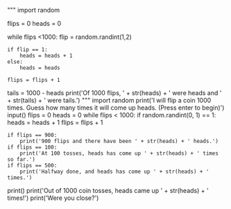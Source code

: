 """
import random

flips = 0
heads = 0

while flips <1000:
    flip = random.randint(1,2)

    if flip == 1:
        heads = heads + 1
    else:
        heads = heads

    flips = flips + 1

tails = 1000 - heads
print('Of 1000 flips, ' + str(heads) + ' were heads and ' + str(tails) + ' were tails.')
"""
import random
print('I will flip a coin 1000 times. Guess how many times it will come up heads. (Press enter to begin)')
input()
flips = 0
heads = 0
while flips < 1000:
    if random.randint(0, 1) == 1:
        heads = heads + 1
    flips = flips + 1

    if flips == 900:
        print('900 flips and there have been ' + str(heads) + ' heads.')
    if flips == 100:
        print('At 100 tosses, heads has come up ' + str(heads) + ' times so far.')
    if flips == 500:
        print('Halfway done, and heads has come up ' + str(heads) + ' times.')

print()
print('Out of 1000 coin tosses, heads came up ' + str(heads) + ' times!')
print('Were you close?')
